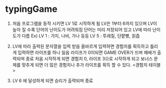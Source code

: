 # typingGame





1.  처음 프로그램을 동작 시키면 LV 1로 시작하게 됨
    LV은 1부터 6까지 있으며 LV이 높아 질 수록 단어의 난이도가 어려워짐
    단어는 미리 저장되어 있고 LV에 따라 난이도가 다름
        Ex) LV 1 : 가지, 나비, 가나 등등
            LV 5 : 투레질, 단팥빵, 칡즙
    

2.  LV에 따라 출력된 문자열을 입력 받음
    올바르게 입력하면 경험치를 획득하고 틀리게 입력하면 라이프를 하나 잃음
    라이프가 0이되면 GAME OVER가 뜨며 패배가 출력되며 종료
        처음 시작하게 되면 경험치 0, 라이프 3으로 시작하게 되고
        보너스 문제를 맞추게 되면 더 많은 경험치나 추가 라이프를 획득 할 수 있다.
            <경험치 테이블>
        

3.  LV 6 에 달성하게 되면 승리가 출력되며 종료  

